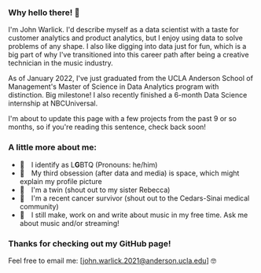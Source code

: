 ### Why hello there! 👋

I'm John Warlick. I'd describe myself as a data scientist with a taste for customer analytics and product analytics, but I enjoy using data to solve problems of any shape. I also like digging into data just for fun, which is a big part of why I've transitioned into this career path after being a creative technician in the music industry.

As of January 2022, I've just graduated from the UCLA Anderson School of Management's Master of Science in Data Analytics program with distinction. Big milestone! I also recently finished a 6-month Data Science internship at NBCUniversal.

I'm about to update this page with a few projects from the past 9 or so months, so if you're reading this sentence, check back soon!

### A little more about me:
- 👬 I identify as L**G**BTQ (Pronouns: he/him) 
- 🚀 My third obsession (after data and media) is space, which might explain my profile picture
- 👯 I'm a twin (shout out to my sister Rebecca)
- 🏥 I'm a recent cancer survivor (shout out to the Cedars-Sinai medical community)
- 🎼 I still make, work on and write about music in my free time. Ask me about music and/or streaming!

### Thanks for checking out my GitHub page!
Feel free to email me: [john.warlick.2021@anderson.ucla.edu] 🤓
